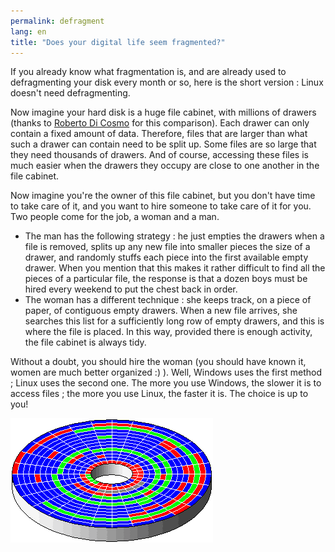 ```yaml
---
permalink: defragment
lang: en
title: "Does your digital life seem fragmented?"
---
```


If you already know what fragmentation is, and are already used to 
defragmenting your disk every month or so, here is the short version : 
Linux doesn't need defragmenting.

Now imagine your hard disk is a huge file cabinet, with millions of 
drawers (thanks to <a href="http://www.pps.jussieu.fr/~dicosmo/">Roberto 
Di Cosmo</a> for this comparison). Each drawer can only contain a fixed 
amount of data. Therefore, files that are larger than what such a drawer can 
contain need to be split up. Some files are so large that they need 
thousands of drawers. And of course, accessing these files is much 
easier when the drawers they occupy are close to one another in the 
file cabinet.

Now imagine you're the owner of this file cabinet, but you don't have 
time to take care of it, and you want to hire someone to take care of it 
for you. Two people come for the job, a woman and a man.

<ul>

<li>The man has the following strategy : he just empties the drawers 
when a file is removed, splits up any new file into smaller pieces the 
size of a drawer, and randomly stuffs each piece into the first 
available empty drawer. When you mention that this makes it rather 
difficult to find all the pieces of a particular file, the response is 
that a dozen boys must be hired every weekend to put the chest back in 
order.</li>

<li>The woman has a different technique : she keeps track, on a piece of 
paper, of contiguous empty drawers. When a new file arrives, she 
searches this list for a sufficiently long row of empty drawers, and 
this is where the file is placed. In this way, provided there is enough 
activity, the file cabinet is always tidy.</li>

</ul>

Without a doubt, you should hire the woman (you should have known it, 
women are much better organized :) ). Well, Windows uses the first 
method ; Linux uses the second one. The more you use Windows, the slower 
it is to access files ; the more you use Linux, the faster it is. 
The choice is up to you!

<img src="/img/defragment.png" />




